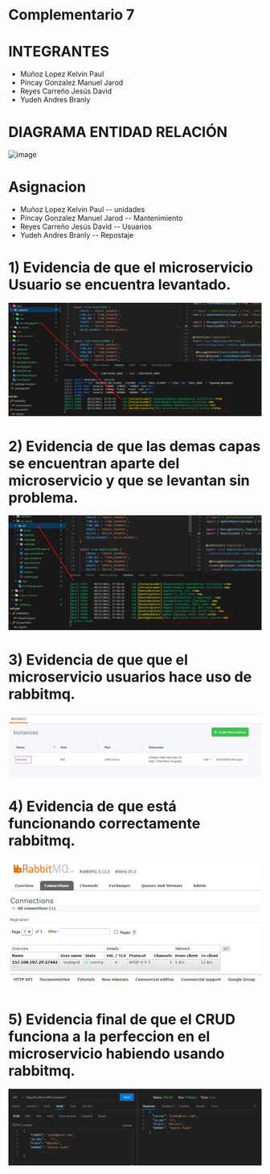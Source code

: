 # Complementario 7


# INTEGRANTES
* Muñoz Lopez Kelvin Paul
* Pincay Gonzalez Manuel Jarod
* Reyes Carreño Jesús David  
* Yudeh Andres Branly  

# DIAGRAMA ENTIDAD RELACIÓN
![image](https://github.com/AndresYudeh/ActividadDiagnostica/assets/103917223/805eed22-df02-43bd-bf4b-97b528a8823f)

# Asignacion
* Muñoz Lopez Kelvin Paul  -- unidades
* Pincay Gonzalez Manuel Jarod -- Mantenimiento
* Reyes Carreño Jesús David -- Usuarios
* Yudeh Andres Branly -- Repostaje




# 1) Evidencia de que el microservicio Usuario se encuentra levantado.
![Alt text](Evidencias/Imagen1.png)

# 2) Evidencia de que las demas capas se encuentran aparte del microservicio y que se levantan sin problema.
![Alt text](Evidencias/Imagen2.png)

# 3) Evidencia de que que el microservicio usuarios hace uso de rabbitmq.
![Alt text](Evidencias/Imagen3.png)

# 4) Evidencia de que está funcionando correctamente rabbitmq.
![Alt text](Evidencias/Imagen4.png)

# 5)  Evidencia final de que el CRUD funciona a la perfeccion en el microservicio habiendo usando rabbitmq.
![Alt text](Evidencias/Imagen5.png)


